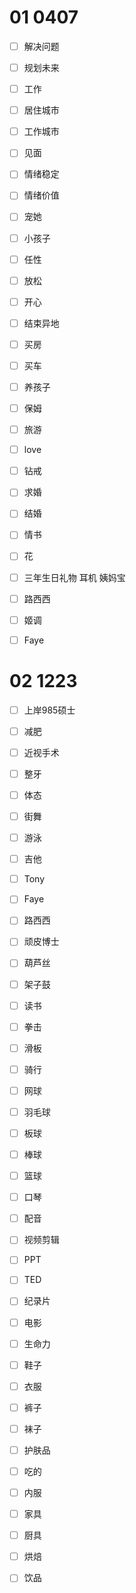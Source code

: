# 01 0407

- [ ] 解决问题
- [ ] 规划未来
- [ ] 工作
- [ ] 居住城市 
- [ ] 工作城市
- [ ] 见面
- [ ] 情绪稳定
- [ ] 情绪价值
- [ ] 宠她
- [ ] 小孩子
- [ ] 任性
- [ ] 放松
- [ ] 开心

- [ ] 结束异地
- [ ] 买房
- [ ] 买车
- [ ] 养孩子
- [ ] 保姆
- [ ] 旅游
- [ ] love
- [ ] 钻戒
- [ ] 求婚
- [ ] 结婚
- [ ] 情书
- [ ] 花
- [ ] 三年生日礼物 耳机 姨妈宝 
- [ ] 路西西
- [ ] 姬调
- [ ] Faye





# 02 1223

- [ ] 上岸985硕士

- [ ]  减肥

- [ ] 近视手术

- [ ] 整牙

- [ ] 体态

- [ ] 街舞

- [ ] 游泳

- [ ] 吉他

- [ ] Tony

- [ ] Faye

- [ ] 路西西

- [ ] 顽皮博士

- [ ] 葫芦丝

- [ ] 架子鼓

- [ ] 读书

- [ ] 拳击

- [ ] 滑板

- [ ] 骑行

- [ ] 网球

- [ ] 羽毛球

- [ ] 板球

- [ ] 棒球

- [ ] 篮球

- [ ] 口琴

- [ ] 配音

- [ ] 视频剪辑

- [ ] PPT

- [ ] TED

- [ ] 纪录片

- [ ] 电影

- [ ] 生命力

- [ ] 鞋子

- [ ] 衣服

- [ ] 裤子

- [ ] 袜子

- [ ] 护肤品

- [ ] 吃的

- [ ] 内服

- [ ] 家具

- [ ] 厨具

- [ ] 烘焙

- [ ] 饮品

  

  